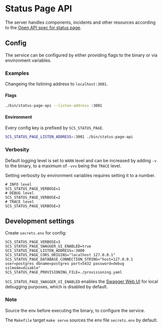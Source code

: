 # Status Page API

The server handles components, incidents and other resources according to the [Open API spec for status page](https://github.com/SovereignCloudStack/status-page-openapi).

## Config

The service can be configured by  either providing flags to the binary or via environment variables.

### Examples

Changeing the listining address to `localhost:3001`.

#### Flags

```bash
./bin/status-page-api --listen-address :3001
```

#### Environment

Every config key is prefixed by `SCS_STATUS_PAGE`.

```bash
SCS_STATUS_PAGE_LISTEN_ADDRESS=:3001 ./bin/status-page-api
```

### Verbosity

Default logging level is set to `WARN` level and can be increased by adding `-v` to the binary, to a maximum of `-vvv` being the `TRACE` level.

Setting verbosity by environment variables requires setting it to a number.

```env
# INFO level
SCS_STATUS_PAGE_VERBOSE=1
# DEBUG level
SCS_STATUS_PAGE_VERBOSE=2
# TRACE level
SCS_STATUS_PAGE_VERBOSE=3
```

## Development settings

Create `secrets.env` for config:

```env
SCS_STATUS_PAGE_VERBOSE=3
SCS_STATUS_PAGE_SWAGGER_UI_ENABLED=true
SCS_STATUS_PAGE_LISTEN_ADDRESS=:3000
SCS_STATUS_PAGE_CORS_ORIGINS="localhost 127.0.0.1"
SCS_STATUS_PAGE_DATABASE_CONNECTION_STRING="host=127.0.0.1 user=postgres dbname=postgres port=5432 password=debug sslmode=disable"
SCS_STATUS_PAGE_PROVISIONING_FILE=./provisioning.yaml

```

`SCS_STATUS_PAGE_SWAGGER_UI_ENABLED` enables the [Swagger Web UI](https://swagger.io/tools/swagger-ui/) for local debugging purposes, which is disabled by default.

### Note

Source the env before executing the binary, to configure the service.

The `Makefile` target `make serve` sources the env file `secrets.env` by default.
